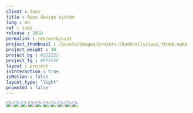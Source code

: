 ```yaml
---
client : Suez
title : Apps design system
lang : en
ref : suez
release : 2018
permalink : /en/work/suez
project_thumbnail : /assets/images/projets-thumbnails/suez_thumb.webp
project_weight : 10
project_bg : #222222
project_fg : #FFFFFF
layout : project
isInteraction : true
isMotion : false
layout_type: "light"
promoted : false
---
```


![](/assets/images/projets/suez-0.webp)
![](/assets/images/projets/suez-1.webp)
![](/assets/images/projets/suez-2.webp)
![](/assets/images/projets/suez-3.webp)
![](/assets/images/projets/suez-4.webp)
![](/assets/images/projets/suez-5.webp)
![](/assets/images/projets/suez-6.webp)
![](/assets/images/projets/suez-7.webp)
![](/assets/images/projets/suez-8.webp)
![](/assets/images/projets/suez-9.webp)